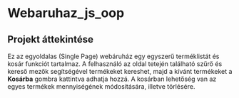 # Webaruhaz_js_oop
## Projekt áttekintése
Ez az egyoldalas (Single Page) webáruház egy egyszerű terméklistát és kosár funkciót tartalmaz. A felhasználó az oldal tetején található szűrő és kereső mezők segítségével termékeket kereshet, majd a kívánt termékeket a **Kosárba** gombra kattintva adhatja hozzá. A kosárban lehetőség van az egyes termékek mennyiségének módosítására, illetve törlésére.



